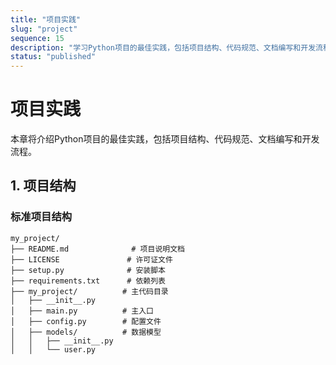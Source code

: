 ```yaml
---
title: "项目实践"
slug: "project"
sequence: 15
description: "学习Python项目的最佳实践，包括项目结构、代码规范、文档编写和开发流程"
status: "published"
---
```


# 项目实践

本章将介绍Python项目的最佳实践，包括项目结构、代码规范、文档编写和开发流程。

## 1. 项目结构

### 标准项目结构
```
my_project/
├── README.md              # 项目说明文档
├── LICENSE               # 许可证文件
├── setup.py              # 安装脚本
├── requirements.txt      # 依赖列表
├── my_project/          # 主代码目录
│   ├── __init__.py
│   ├── main.py          # 主入口
│   ├── config.py        # 配置文件
│   ├── models/          # 数据模型
│   │   ├── __init__.py
│   │   └── user.py
